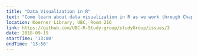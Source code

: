 ```yaml
---
title: "Data Visualization in R"
text: "Come learn about data visualization in R as we work through Chapter 3 of R for Data Science"
location: Koerner Library, UBC, Room 216
link: https://github.com/UBC-R-Study-group/studyGroup/issues/3
date: 2018-09-19
startTime: '13:00'
endTime: '13:50'
---
```

